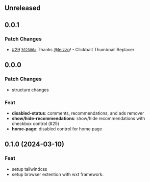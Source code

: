 ## Unreleased

## 0.0.1

### Patch Changes

- [#29](https://github.com/leizzo/mytube/pull/29) [`302806a`](https://github.com/leizzo/mytube/commit/302806ab83ffb1f56585a4bbdeaaa714d83a52a3) Thanks [@leizzo](https://github.com/leizzo)! - Clickbait Thumbnail Replacer

## 0.0.0

### Patch Changes

- structure changes

### Feat

- **disabled-status**: comments, recommendations, and ads remover
- **show/hide-recommendations**: show/hide recommendations with checkbox control (#25)
- **home-page**: disabled control for home page

## 0.1.0 (2024-03-10)

### Feat

- setup tailwindcss
- setup browser extention with wxt framework.
